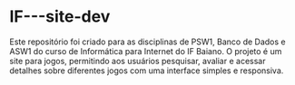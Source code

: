# IF---site-dev
Este repositório foi criado para as disciplinas de PSW1, Banco de Dados e ASW1 do curso de Informática para Internet do IF Baiano. O projeto é um site para jogos, permitindo aos usuários pesquisar, avaliar e acessar detalhes sobre diferentes jogos com uma interface simples e responsiva.
